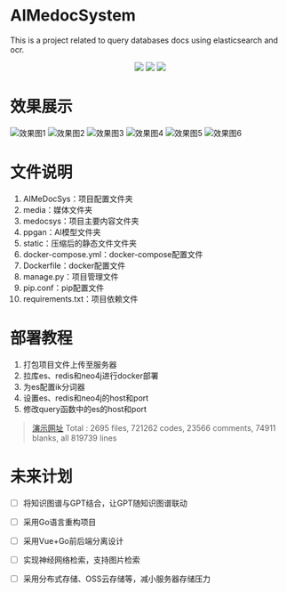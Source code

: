 # AIMedocSystem

This is a project related to query databases docs using elasticsearch and ocr.

<div align="center">
  <img src="https://img.shields.io/badge/branch-master-brightgreen.svg">
  <img src="https://img.shields.io/badge/License-MIT-blue.svg">
  <img src="https://jaywcjlove.github.io/sb/lang/chinese.svg">
</div>



# 效果展示

![效果图1](https://amedoc.fcsy.fit/static/images/illusion/PCquery.webp)
![效果图2](https://amedoc.fcsy.fit/static/images/illusion/3end.webp)
![效果图3](https://amedoc.fcsy.fit/static/images/illusion/tablet1.webp)
![效果图4](https://amedoc.fcsy.fit/static/images/illusion/mobile1.webp)
![效果图5](https://amedoc.fcsy.fit/static/images/illusion/AIassistant.webp)
![效果图6](https://amedoc.fcsy.fit/static/images/illusion/imagepreview.webp)

# 文件说明

1. AIMeDocSys：项目配置文件夹
2. media：媒体文件夹
3. medocsys：项目主要内容文件夹
4. ppgan：AI模型文件夹
5. static：压缩后的静态文件文件夹
6. docker-compose.yml：docker-compose配置文件
7. Dockerfile：docker配置文件
8. manage.py：项目管理文件
9. pip.conf：pip配置文件
10. requirements.txt：项目依赖文件

# 部署教程

1. 打包项目文件上传至服务器
2. 拉库es、redis和neo4j进行docker部署
3. 为es配置ik分词器
4. 设置es、redis和neo4j的host和port
5. 修改query函数中的es的host和port

> [演示网址](https://amedoc.fcsy.fit)
> Total : 2695 files, 721262 codes, 23566 comments, 74911 blanks, all 819739 lines

# 未来计划

- [ ] 将知识图谱与GPT结合，让GPT随知识图谱联动

- [ ] 采用Go语言重构项目
- [ ] 采用Vue+Go前后端分离设计
- [ ] 实现神经网络检索，支持图片检索
- [ ] 采用分布式存储、OSS云存储等，减小服务器存储压力